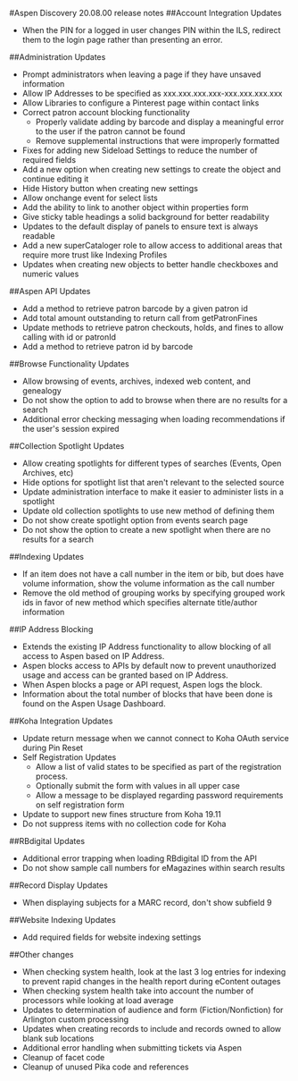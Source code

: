 #Aspen Discovery 20.08.00 release notes
##Account Integration Updates
- When the PIN for a logged in user changes PIN within the ILS, redirect them to the login page rather than presenting an error.

##Administration Updates
- Prompt administrators when leaving a page if they have unsaved information
- Allow IP Addresses to be specified as xxx.xxx.xxx.xxx-xxx.xxx.xxx.xxx 
- Allow Libraries to configure a Pinterest page within contact links
- Correct patron account blocking functionality
  - Properly validate adding by barcode and display a meaningful error to the user if the patron cannot be found
  - Remove supplemental instructions that were improperly formatted
- Fixes for adding new Sideload Settings to reduce the number of required fields 
- Add a new option when creating new settings to create the object and continue editing it
- Hide History button when creating new settings
- Allow onchange event for select lists
- Add the ability to link to another object within properties form
- Give sticky table headings a solid background for better readability
- Updates to the default display of panels to ensure text is always readable
- Add a new superCataloger role to allow access to additional areas that require more trust like Indexing Profiles
- Updates when creating new objects to better handle checkboxes and numeric values

##Aspen API Updates
- Add a method to retrieve patron barcode by a given patron id
- Add total amount outstanding to return call from getPatronFines
- Update methods to retrieve patron checkouts, holds, and fines to allow calling with id or patronId
- Add a method to retrieve patron id by barcode

##Browse Functionality Updates
- Allow browsing of events, archives, indexed web content, and genealogy
- Do not show the option to add to browse when there are no results for a search
- Additional error checking messaging when loading recommendations if the user's session expired

##Collection Spotlight Updates
- Allow creating spotlights for different types of searches (Events, Open Archives, etc)
- Hide options for spotlight list that aren't relevant to the selected source
- Update administration interface to make it easier to administer lists in a spotlight
- Update old collection spotlights to use new method of defining them
- Do not show create spotlight option from events search page
- Do not show the option to create a new spotlight when there are no results for a search

##Indexing Updates
- If an item does not have a call number in the item or bib, but does have volume information, show the volume information as the call number
- Remove the old method of grouping works by specifying grouped work ids in favor of new method which specifies alternate title/author information

##IP Address Blocking
- Extends the existing IP Address functionality to allow blocking of all access to Aspen based on IP Address. 
- Aspen blocks access to APIs by default now to prevent unauthorized usage and access can be granted based on IP Address. 
- When Aspen blocks a page or API request, Aspen logs the block.
- Information about the total number of blocks that have been done is found on the Aspen Usage Dashboard.  

##Koha Integration Updates
- Update return message when we cannot connect to Koha OAuth service during Pin Reset
- Self Registration Updates
  - Allow a list of valid states to be specified as part of the registration process. 
  - Optionally submit the form with values in all upper case
  - Allow a message to be displayed regarding password requirements on self registration form
- Update to support new fines structure from Koha 19.11
- Do not suppress items with no collection code for Koha

##RBdigital Updates
- Additional error trapping when loading RBdigital ID from the API
- Do not show sample call numbers for eMagazines within search results

##Record Display Updates
- When displaying subjects for a MARC record, don't show subfield 9

##Website Indexing Updates
- Add required fields for website indexing settings

##Other changes
- When checking system health, look at the last 3 log entries for indexing to prevent rapid changes in the health report during eContent outages
- When checking system health take into account the number of processors while looking at load average
- Updates to determination of audience and form (Fiction/Nonfiction) for Arlington custom processing
- Updates when creating records to include and records owned to allow blank sub locations
- Additional error handling when submitting tickets via Aspen
- Cleanup of facet code
- Cleanup of unused Pika code and references